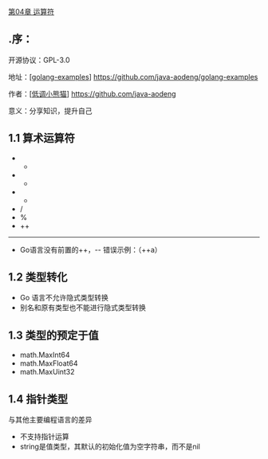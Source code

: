 <a href="https://github.com/java-aodeng/golang-examples">第04章 运算符</a>

## .序：
开源协议：GPL-3.0

地址：[<a href="https://github.com/java-aodeng/golang-examples">golang-examples</a>] https://github.com/java-aodeng/golang-examples

作者：[<a href="https://github.com/java-aodeng">低调小熊猫</a>] https://github.com/java-aodeng

意义：分享知识，提升自己

## 1.1 算术运算符
- +
- -
- *
- /
- %
- ++
- --
- Go语言没有前置的++，-- 错误示例：（++a）

## 1.2 类型转化
- Go 语言不允许隐式类型转换
- 别名和原有类型也不能进行隐式类型转换

## 1.3 类型的预定于值
- math.MaxInt64
- math.MaxFloat64
- math.MaxUint32

## 1.4 指针类型
与其他主要编程语言的差异
- 不支持指针运算
- string是值类型，其默认的初始化值为空字符串，而不是nil
